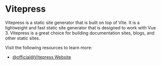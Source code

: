 # Vitepress

Vitepress is a static site generator that is built on top of Vite. It is a lightweight and fast static site generator that is designed to work with Vue 3. Vitepress is a great choice for building documentation sites, blogs, and other static sites.

Visit the following resources to learn more:

- [@official@Vitepress Website](https://vitepress.dev/)

